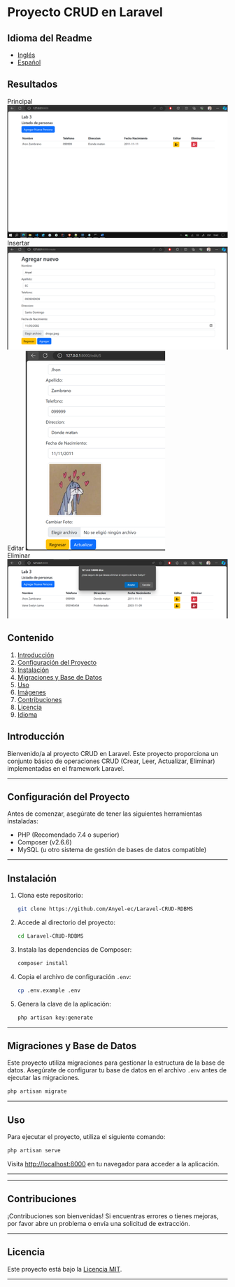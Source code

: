 # Proyecto CRUD en Laravel
## Idioma del Readme

- [Inglés](README.md)
- [Español](README-es.md)


## Resultados

Principal
![Ejemplo de Imagen](/doc/Captura.PNG)  
Insertar
![Ejemplo de Imagen](/doc/create.PNG)  
Editar
![Ejemplo de Imagen](/doc/editar.png)  
Eliminar
![Ejemplo de Imagen](/doc/eliminar.png)  

## Contenido

1. [Introducción](#introducción)
2. [Configuración del Proyecto](#configuración-del-proyecto)
3. [Instalación](#instalación)
4. [Migraciones y Base de Datos](#migraciones-y-base-de-datos)
5. [Uso](#uso)
6. [Imágenes](#imágenes)
7. [Contribuciones](#contribuciones)
8. [Licencia](#licencia)
9. [Idioma](#idioma)

## Introducción

Bienvenido/a al proyecto CRUD en Laravel. Este proyecto proporciona un conjunto básico de operaciones CRUD (Crear, Leer, Actualizar, Eliminar) implementadas en el framework Laravel.

---

## Configuración del Proyecto

Antes de comenzar, asegúrate de tener las siguientes herramientas instaladas:

- PHP (Recomendado 7.4 o superior)
- Composer (v2.6.6)
- MySQL (u otro sistema de gestión de bases de datos compatible)

---

## Instalación

1. Clona este repositorio:

    ```bash
    git clone https://github.com/Anyel-ec/Laravel-CRUD-RDBMS
    ```

2. Accede al directorio del proyecto:

    ```bash
    cd Laravel-CRUD-RDBMS
    ```

3. Instala las dependencias de Composer:

    ```bash
    composer install
    ```

4. Copia el archivo de configuración `.env`:

    ```bash
    cp .env.example .env
    ```

5. Genera la clave de la aplicación:

    ```bash
    php artisan key:generate
    ```

---

## Migraciones y Base de Datos

Este proyecto utiliza migraciones para gestionar la estructura de la base de datos. Asegúrate de configurar tu base de datos en el archivo `.env` antes de ejecutar las migraciones.

```bash
php artisan migrate
```

---

## Uso

Para ejecutar el proyecto, utiliza el siguiente comando:

```bash
php artisan serve
```

Visita [http://localhost:8000](http://localhost:8000) en tu navegador para acceder a la aplicación.

---


---

## Contribuciones

¡Contribuciones son bienvenidas! Si encuentras errores o tienes mejoras, por favor abre un problema o envía una solicitud de extracción.

---

## Licencia

Este proyecto está bajo la [Licencia MIT](LICENSE).

---

